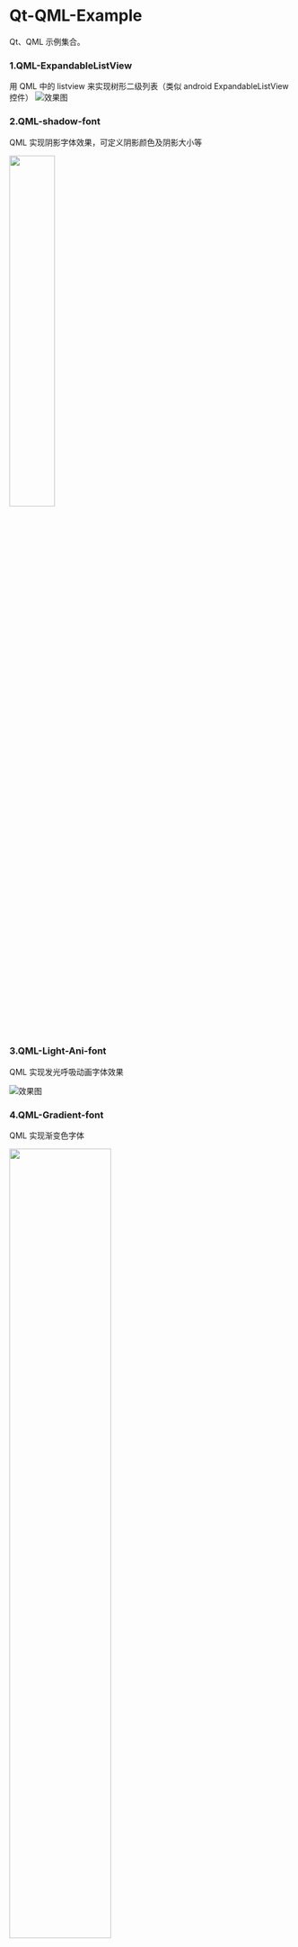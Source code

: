 # Qt-QML-Example
Qt、QML 示例集合。

### 1.QML-ExpandableListView

用 QML 中的 listview 来实现树形二级列表（类似 android ExpandableListView控件）
![效果图](https://github.com/luoyayun361/Qt-QML-Example/blob/master/QML-ExpandableListView/%E6%95%88%E6%9E%9C%E5%9B%BE.gif)

### 2.QML-shadow-font
QML 实现阴影字体效果，可定义阴影颜色及阴影大小等

<img src="https://github.com/luoyayun361/Qt-QML-Example/blob/master/QML-shadow-font/show.png" width = 40%/>

### 3.QML-Light-Ani-font
QML 实现发光呼吸动画字体效果

![效果图](https://github.com/luoyayun361/Qt-QML-Example/blob/master/QML-Light-Ani-font/show.gif)

### 4.QML-Gradient-font
QML 实现渐变色字体

<img src="https://github.com/luoyayun361/Qt-QML-Example/blob/master/QML-Gradient-font/show.png" width = 60%/>

### 4.QML-Customize-Flipable
QML实现页面反转封装，翻转过程中修改页面opacity、scale、angle

![效果图](https://github.com/luoyayun361/Qt-QML-Example/blob/master/QML-Customize-Flipable/show.gif)

### 5.QML-ListView-header-Suspension

QML实现ListView控件悬浮标题栏

![效果图](https://github.com/luoyayun361/Qt-QML-Example/blob/master/QML-ListView-header-Suspension/show.gif)

### 6.QML-Reflection
QML实现控件或图片倒影效果

<img src="https://github.com/luoyayun361/Qt-QML-Example/blob/master/QML-Reflection/show2.png" width = 60%/>

<img src="https://github.com/luoyayun361/Qt-QML-Example/blob/master/QML-Reflection/show1.png" width = 60%/>

### 7.QML-PathView-CoverFlow 

QML 实现图片酷炫切换效果

![效果图](https://github.com/luoyayun361/Qt-QML-Example/blob/master/QML-PathView-CoverFlow/show.gif)


以后代码管理会在 github 上进行更新，而技术文档更新是在 CSDN 博客中更新。
CSDN 博客地址：https://blog.csdn.net/luoyayun361
